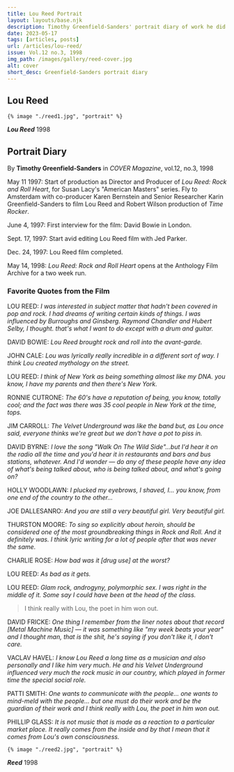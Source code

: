 ```yaml
---
title: Lou Reed Portrait
layout: layouts/base.njk
description: Timothy Greenfield-Sanders' portrait diary of work he did on Lou Reed films Rock and Roll Heart and Time Rocker
date: 2023-05-17
tags: [articles, posts]
url: /articles/lou-reed/
issue: Vol.12 no.3, 1998
img_path: /images/gallery/reed-cover.jpg
alt: cover
short_desc: Greenfield-Sanders portrait diary
---
```

<article>
  <h1>Lou Reed</h1>

  <div class="pic-wrap">
    
    {% image "./reed1.jpg", "portrait" %}

  <div class="pic-caption"><p><em><b>Lou Reed</b></em> 1998</p></div>
  </div>

  <h2 class="article-title">Portrait Diary</h2>

  By **Timothy Greenfield-Sanders** in *COVER Magazine*, vol.12, no.3, 1998

  <p><span class="intro">May 11 1997</span>: Start of production as Director and Producer of <em>Lou Reed: Rock and Roll Heart</em>, for Susan Lacy's "American Masters" series. Fly to Amsterdam with co-producer Karen Bernstein and Senior Researcher Karin Greenfield-Sanders to film Lou Reed and Robert Wilson production of <em>Time Rocker</em>.</p>
        
  <p><span class="intro">June 4, 1997</span>: First interview for the film: David Bowie in London.</p>

  <p><span class="intro">Sept. 17, 1997</span>: Start avid editing Lou Reed film with Jed Parker.</p>
    
  <p><span class="intro">Dec. 24, 1997</span>: Lou Reed film completed.</p>

  <p><span class="intro">May 14, 1998</span>: <em>Lou Reed: Rock and Roll Heart</em> opens at the Anthology Film Archive for a two week run.</p>

  <h3 class="article-subtitle">Favorite Quotes from the Film</h3>

  <p><span class="intro">LOU REED</span>: <em>I was interested in subject matter that hadn't been covered in pop and rock. I had dreams of writing certain kinds of things. I was influenced by Burroughs and Ginsberg. Raymond Chandler and Hubert Selby, I thought. that's what I want to do except with a drum and guitar.</em></p>

  <p><span class="intro">DAVID BOWIE</span>: <em>Lou Reed brought rock and roll into the avant-garde.</em></p> 
    
  <p><span class="intro">JOHN CALE</span>: <em>Lou was lyrically really incredible in a different sort of way. I think Lou created mythology on the street.</em></p>
  
  <p><span class="intro">LOU REED</span>: <em>I think of New York as being something almost like my DNA. you know, I have my parents and then there's New York.</em></p>

  <p><span class="intro">RONNIE CUTRONE</span>: <em>The 60's have a reputation of being, you know, totally cool; and the fact was there was 35 cool people in New York at the time, tops.</em></p>

  <p><span class="intro">JIM CARROLL</span>: <em>The Velvet Underground was like the band but, as Lou once said, everyone thinks we're great but we don't have a pot to piss in.</em></p>

  <p><span class="intro">DAVID BYRNE</span>: <em> l love the song "Walk On The Wild Side"...but I'd hear it on the radio all the time and you'd hear it in restau­rants and bars and bus stations, whatever. And I'd wonder — do any of these people have any idea of what's being talked about, who is being talked about, and what's going on?</em></p>

  <p><span class="intro">HOLLY WOODLAWN</span>: <em>I plucked my eyebrows, I shaved, I... you know, from one end of the country to the other...</em></p>

  <p><span class="intro">JOE DALLESANRO</span>: <em>And you are still a very beautiful girl. Very beautiful girl.</em></p>

  <p><span class="intro">THURSTON MOORE</span>: <em>To sing so explicitly about heroin, should be considered one of the most groundbreaking things in Rock and Roll. And it definitely was. I think lyric writing for a lot of people after that was never the same.</em></p>

  <p><span class="intro">CHARLIE ROSE</span>: <em>How bad was it [drug use] at the worst?</em></p>
  <p><Lead>LOU REED</Lead>: <em>As bad as it gets.</em></p>

  <p><span class="intro">LOU REED</span>: <em>Glam rock, androgyny, polymorphic sex. I was right in the middle of it. Some say I could have been at the head of the class.</em></p>

  <blockquote>I think real­ly with Lou, the poet in him won out.</blockquote>

  <p><span class="intro">DAVID FRICKE</span>: <em>One thing I remember from the liner notes about that record [Metal Machine Music] — it was something like "my week beats your year" and I thought man, that is the shit, he's saying if you don't like it, I don't care.</em></p>

  <p><span class="intro">VACLAV HAVEL</span>: <em>I know Lou Reed a long time as a musician and also personally and I like him very much. He and his Velvet Underground influenced very much the rock music in our country, which played in former time the special social role.</em></p>

  <p><span class="intro">PATTI SMITH</span>: <em>One wants to communicate with the people... one wants to mind-meld with the people... but one must do their work and be the guardian of their work and I think real­ly with Lou, the poet in him won out.</em></p>

  <p><span class="intro">PHILLIP GLASS</span>: <em>It is not music that is made as a reaction to a particular market place. It really comes from the inside and by that I mean that it comes from Lou's own consciousness. </em></p>

  <div class="pic-wrap">
    
    {% image "./reed2.jpg", "portrait" %}

  <div class="pic-caption"><p><em><b>Reed</b></em> 1998</p></div>
  </div>
</article>